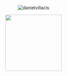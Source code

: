 
<p align="center"> <img src="https://github-readme-stats.vercel.app/api?username=danielvillacis&show_icons=true&theme=gotham" alt="danielvillacis" />

<p align="center"> <img height="180em" src="https://github-readme-stats.vercel.app/api/top-langs/?username=danielvillacis&show_icons=true&theme=gotham"/>
